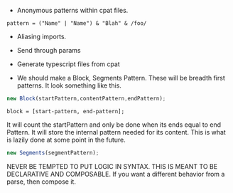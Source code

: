 * Anonymous patterns within cpat files.
```
pattern = ("Name" | "Name") & "Blah" & /foo/
```
* Aliasing imports.
* Send through params 

* Generate typescript files from cpat

* We should make a Block, Segments Pattern. These will be breadth first patterns. It look something like this.

```ts
new Block(startPattern,contentPattern,endPattern);
```

```
block = [start-pattern, end-pattern];
```

It will count the startPattern and only be done when its ends equal to end Pattern. It will store the internal pattern needed for its content. This is what is lazily done at some point in the future.

```ts
new Segments(segmentPattern);

```



NEVER BE TEMPTED TO PUT LOGIC IN SYNTAX. THIS IS MEANT TO BE DECLARATIVE AND COMPOSABLE. If you want a different behavior from a parse, then compose it.